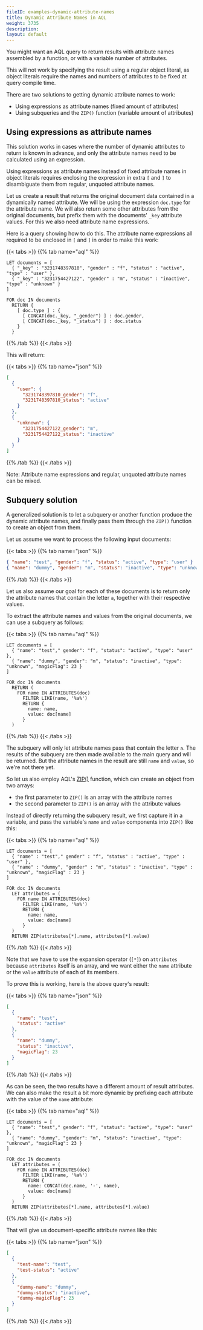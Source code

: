 ```yaml
---
fileID: examples-dynamic-attribute-names
title: Dynamic Attribute Names in AQL
weight: 3735
description: 
layout: default
---
```

You might want an AQL query to return results with attribute names assembled
by a function, or with a variable number of attributes.

This will not work by specifying the result using a regular object literal,
as object literals require the names and numbers of attributes to be fixed at
query compile time.

There are two solutions to getting dynamic attribute names to work:
- Using expressions as attribute names (fixed amount of attributes)
- Using subqueries and the `ZIP()` function (variable amount of attributes)

## Using expressions as attribute names

This solution works in cases where the number of dynamic attributes to return
is known in advance, and only the attribute names need to be calculated using
an expression.

Using expressions as attribute names instead of fixed attribute names in object
literals requires enclosing the expression in extra `[` and `]` to disambiguate
them from regular, unquoted attribute names.

Let us create a result that returns the original document data contained in
a dynamically named attribute. We will be using the expression `doc.type`
for the attribute name. We will also return some other attributes from the
original documents, but prefix them with the documents' `_key` attribute values.
For this we also need attribute name expressions.

Here is a query showing how to do this. The attribute name expressions all
required to be enclosed in `[` and `]` in order to make this work:

{{< tabs >}}
{{% tab name="aql" %}}
```aql
LET documents = [
  { "_key" : "3231748397810", "gender" : "f", "status" : "active", "type" : "user" },
  { "_key" : "3231754427122", "gender" : "m", "status" : "inactive", "type" : "unknown" }
]

FOR doc IN documents
  RETURN {
    [ doc.type ] : {
      [ CONCAT(doc._key, "_gender") ] : doc.gender,
      [ CONCAT(doc._key, "_status") ] : doc.status
    }
  }
```
{{% /tab %}}
{{< /tabs >}}

This will return:

{{< tabs >}}
{{% tab name="json" %}}
```json
[
  {
    "user": {
      "3231748397810_gender": "f",
      "3231748397810_status": "active"
    }
  },
  {
    "unknown": {
      "3231754427122_gender": "m",
      "3231754427122_status": "inactive"
    }
  }
]
```
{{% /tab %}}
{{< /tabs >}}

Note:
Attribute name expressions and regular, unquoted attribute names can be mixed.

## Subquery solution

A generalized solution is to let a subquery or another function produce the
dynamic attribute names, and finally pass them through the `ZIP()` function to
create an object from them.

Let us assume we want to process the following input documents:

{{< tabs >}}
{{% tab name="json" %}}
```json
{ "name": "test", "gender": "f", "status": "active", "type": "user" }
{ "name": "dummy", "gender": "m", "status": "inactive", "type": "unknown", "magicFlag": 23 }
```
{{% /tab %}}
{{< /tabs >}}

Let us also assume our goal for each of these documents is to return only the
attribute names that contain the letter `a`, together with their respective
values.

To extract the attribute names and values from the original documents, we can
use a subquery as follows:

{{< tabs >}}
{{% tab name="aql" %}}
```aql
LET documents = [
  { "name": "test"," gender": "f", "status": "active", "type": "user" },
  { "name": "dummy", "gender": "m", "status": "inactive", "type": "unknown", "magicFlag": 23 }
]

FOR doc IN documents
  RETURN (
    FOR name IN ATTRIBUTES(doc)
      FILTER LIKE(name, '%a%')
      RETURN {
        name: name,
        value: doc[name]
      }
  )
```
{{% /tab %}}
{{< /tabs >}}

The subquery will only let attribute names pass that contain the letter `a`.
The results of the subquery are then made available to the main query and will
be returned. But the attribute names in the result are still `name` and `value`,
so we're not there yet.

So let us also employ AQL's [ZIP()](../functions/functions-document#zip) function,
which can create an object from two arrays:

- the first parameter to `ZIP()` is an array with the attribute names
- the second parameter to `ZIP()` is an array with the attribute values

Instead of directly returning the subquery result, we first capture it in a
variable, and pass the variable's `name` and `value` components into `ZIP()`
like this:

{{< tabs >}}
{{% tab name="aql" %}}
```aql
LET documents = [
  { "name" : "test"," gender" : "f", "status" : "active", "type" : "user" },
  { "name" : "dummy", "gender" : "m", "status" : "inactive", "type" : "unknown", "magicFlag" : 23 }
]

FOR doc IN documents
  LET attributes = (
    FOR name IN ATTRIBUTES(doc)
      FILTER LIKE(name, '%a%')
      RETURN {
        name: name,
        value: doc[name]
      }
  )
  RETURN ZIP(attributes[*].name, attributes[*].value)
```
{{% /tab %}}
{{< /tabs >}}

Note that we have to use the expansion operator (`[*]`) on `attributes` because
`attributes` itself is an array, and we want either the `name` attribute or the
`value` attribute of each of its members.

To prove this is working, here is the above query's result:

{{< tabs >}}
{{% tab name="json" %}}
```json
[
  {
    "name": "test",
    "status": "active"
  },
  {
    "name": "dummy",
    "status": "inactive",
    "magicFlag": 23
  }
]
```
{{% /tab %}}
{{< /tabs >}}

As can be seen, the two results have a different amount of result attributes.
We can also make the result a bit more dynamic by prefixing each attribute
with the value of the `name` attribute:

{{< tabs >}}
{{% tab name="aql" %}}
```aql
LET documents = [
  { "name": "test"," gender": "f", "status": "active", "type": "user" },
  { "name": "dummy", "gender": "m", "status": "inactive", "type": "unknown", "magicFlag": 23 }
]

FOR doc IN documents
  LET attributes = (
    FOR name IN ATTRIBUTES(doc)
      FILTER LIKE(name, '%a%')
      RETURN {
        name: CONCAT(doc.name, '-', name),
        value: doc[name]
      }
  )
  RETURN ZIP(attributes[*].name, attributes[*].value)
```
{{% /tab %}}
{{< /tabs >}}

That will give us document-specific attribute names like this:

{{< tabs >}}
{{% tab name="json" %}}
```json
[
  {
    "test-name": "test",
    "test-status": "active"
  },
  {
    "dummy-name": "dummy",
    "dummy-status": "inactive",
    "dummy-magicFlag": 23
  }
]
```
{{% /tab %}}
{{< /tabs >}}
